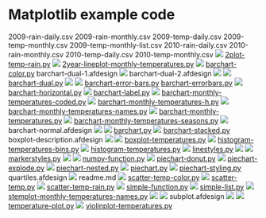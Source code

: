 # Matplotlib example code

2009-rain-daily.csv
2009-rain-monthly.csv
2009-temp-daily.csv
2009-temp-monthly.csv
2009-temp-monthly-list.csv
2010-rain-daily.csv
2010-rain-monthly.csv
2010-temp-daily.csv
2010-temp-monthly.csv
![](2plot-temp-rain.png)
[2plot-temp-rain.py](2plot-temp-rain.py)
![](2year-lineplot-monthly-temperatures.png)
[2year-lineplot-monthly-temperatures.py](2year-lineplot-monthly-temperatures.py)
![](barchart-color.png)
[barchart-color.py](barchart-color.py)
barchart-dual-1.afdesign
![](barchart-dual-1.png)
barchart-dual-2.afdesign
![](barchart-dual-2.png)
![](barchart-dual.png)
[barchart-dual.py](barchart-dual.py)
![](barchart-error-bars.png)
![](barchart-errorbars.png)
[barchart-error-bars.py](barchart-error-bars.py)
[barchart-errorbars.py](barchart-errorbars.py)
![](barchart-horizontal.png)
[barchart-horizontal.py](barchart-horizontal.py)
![](barchart-label.png)
[barchart-label.py](barchart-label.py)
![](barchart-monthly-temperatures-coded.png)
[barchart-monthly-temperatures-coded.py](barchart-monthly-temperatures-coded.py)
![](barchart-monthly-temperatures-h.png)
[barchart-monthly-temperatures-h.py](barchart-monthly-temperatures-h.py)
![](barchart-monthly-temperatures-names.png)
[barchart-monthly-temperatures-names.py](barchart-monthly-temperatures-names.py)
![](barchart-monthly-temperatures.png)
[barchart-monthly-temperatures.py](barchart-monthly-temperatures.py)
![](barchart-monthly-temperatures-seasons.png)
[barchart-monthly-temperatures-seasons.py](barchart-monthly-temperatures-seasons.py)
![](barchart-multicolor.png)
barchart-normal.afdesign
![](barchart-normal.png)
![](barchart.png)
[barchart.py](barchart.py)
![](barchart-stacked.png)
[barchart-stacked.py](barchart-stacked.py)
boxplot-description.afdesign
![](boxplot-description.png)
![](boxplot-temperatures.png)
[boxplot-temperatures.py](boxplot-temperatures.py)
![](histogram-temperatures-bins.png)
[histogram-temperatures-bins.py](histogram-temperatures-bins.py)
![](histogram-temperatures.png)
[histogram-temperatures.py](histogram-temperatures.py)
![](linestyles-parameters.png)
[linestyles.py](linestyles.py)
![](linestyles-string.png)
![](markerstyles-parameters.png)
[markerstyles.py](markerstyles.py)
![](markerstyles-string.png)
![](numpy-function.png)
[numpy-function.py](numpy-function.py)
![](piechart-donut.png)
[piechart-donut.py](piechart-donut.py)
![](piechart-explode.png)
[piechart-explode.py](piechart-explode.py)
![](piechart-nested.png)
[piechart-nested.py](piechart-nested.py)
![](piechart.png)
[piechart.py](piechart.py)
![](piechart-styling.png)
[piechart-styling.py](piechart-styling.py)
quartiles.afdesign
![](quartiles.png)
readme.md
![](scatter-temp-color.png)
[scatter-temp-color.py](scatter-temp-color.py)
![](scatter-temp.png)
[scatter-temp.py](scatter-temp.py)
![](scatter-temp-rain.png)
[scatter-temp-rain.py](scatter-temp-rain.py)
![](simple-function.png)
[simple-function.py](simple-function.py)
![](simple-list.png)
[simple-list.py](simple-list.py)
![](stemplot-monthly-temperatures-names.png)
[stemplot-monthly-temperatures-names.py](stemplot-monthly-temperatures-names.py)
![](subplot-21.png)
![](subplot-23.png)
subplot.afdesign
![](subplot-complex.png)
![](temperature-plot.png)
[temperature-plot.py](temperature-plot.py)
![](violinplot-temperatures.png)
[violinplot-temperatures.py](violinplot-temperatures.py)
